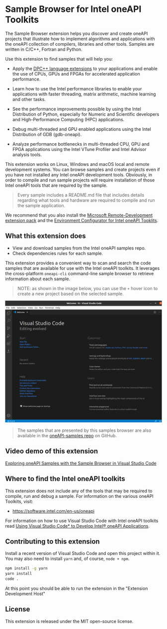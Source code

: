 # Sample Browser for Intel oneAPI Toolkits

The Sample Browser extension helps you discover and create oneAPI projects
that illustrate how to implement algorithms and applications with the oneAPI
collection of compilers, libraries and other tools. Samples are written in
C/C++, Fortran and Python.

Use this extension to find samples that will help you:

* Apply the [DPC++ language extensions][dpcpp] to your applications and enable
  the use of CPUs, GPUs and FPGAs for accelerated application performance.

[dpcpp]: <https://spec.oneapi.io/versions/latest/elements/dpcpp/source/index.html>

* Learn how to use the Intel performance libraries to enable your applications
  with faster threading, matrix arithmetic, machine learning and other tasks.

* See the performance improvements possible by using the Intel Distribution of
  Python, especially for Numeric and Scientific developers and High-Performance
  Computing (HPC) applications.

* Debug multi-threaded and GPU enabled applications using the Intel Distribution
  of GDB (gdb-oneapi).

* Analyze performance bottlenecks in multi-threaded CPU, GPU and FPGA
  applications using the Intel VTune Profiler and Intel Advisor analysis tools.

This extension works on Linux, Windows and macOS local and remote development
systems. You can browse samples and create projects even if you have not
installed any Intel oneAPI development tools. Obviously, in order to compile
and run sample projects will require installation of those Intel oneAPI tools
that are required by the sample.

> Every sample includes a README.md file that includes details regarding what
> tools and hardware are required to compile and run the sample application.

We recommend that you also install the [Microsoft Remote-Development extension
pack][remote] and the [Environment Configurator for Intel oneAPI
Tooklits][env].

[remote]: <https://marketplace.visualstudio.com/items?itemName=ms-vscode-remote.vscode-remote-extensionpack>
[env]: <https://marketplace.visualstudio.com/items?itemName=intel-corporation.oneapi-environment-variables>


## What this extension does

* View and download samples from the Intel oneAPI samples repo.
* Check dependencies rules for each sample.

This extension provides a convenient way to scan and search the code samples
that are available for use with the Intel oneAPI toolkits. It leverages the
cross-platform `oneapi-cli` command-line sample browser to retrieve
information about each sample.

> NOTE: as shown in the image below, you can use the `+` hover icon to create
> a new project based on the selected sample.

![Gif of the extension in action](demo.gif)

> The samples that are presented by this samples browser are also available in
> the [oneAPI-samples repo](https://github.com/oneapi-src/oneAPI-samples) on
> GitHub.


## Video demo of this extension

[Exploring oneAPI Samples with the Sample Browser in Visual Studio Code](https://youtu.be/hdpcNBB2aEU)


## Where to find the Intel oneAPI toolkits

This extension does not include any of the tools that may be required to
compile, run and debug a sample. For information on the various oneAPI
Toolkits, visit:

* https://software.intel.com/en-us/oneapi

For information on how to use Visual Studio Code with Intel oneAPI toolkits
read [Using Visual Studio Code* to Develop Intel® oneAPI Applications][oneapi-toolkits].

[oneapi-toolkits]: <https://software.intel.com/content/www/us/en/develop/documentation/using-vs-code-with-intel-oneapi/top.html>


## Contributing to this extension

Install a recent version of Visual Studio Code and open this project within
it. You may also need to install `yarn` and, of course, `node + npm`.

```bash
npm install -g yarn
yarn install
code .
```

At this point you should be able to run the extension in the "Extension
Development Host"


## License

This extension is released under the MIT open-source license.
